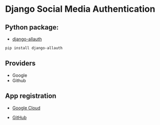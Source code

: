 # Django Social Media Authentication

## Python package:

- [django-allauth](https://django-allauth.readthedocs.io/en/latest/installation.html)

``` bash 
pip install django-allauth 
```

## Providers

- Google
- Github


## App registration

- [Google Cloud](https://console.developers.google.com/)

- [GitHub](https://github.com/settings/applications/new)